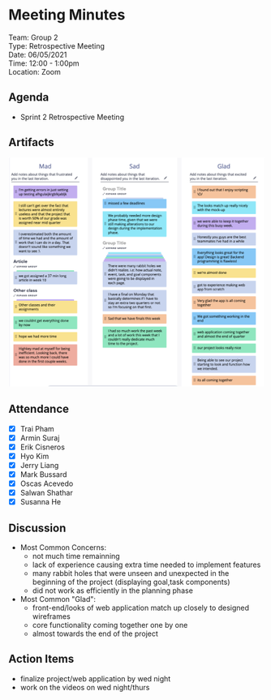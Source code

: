 # Meeting Minutes
Team: Group 2\
Type: Retrospective Meeting\
Date: 06/05/2021\
Time: 12:00 - 1:00pm\
Location: Zoom

## Agenda
- Sprint 2 Retrospective Meeting

## Artifacts
![Retrium Screenshot](/admin/lib/retro2.png)

## Attendance
- [x] Trai Pham
- [x] Armin Suraj
- [x] Erik Cisneros
- [x] Hyo Kim
- [X] Jerry Liang
- [x] Mark Bussard
- [x] Oscas Acevedo
- [x] Salwan Shathar
- [x] Susanna He

## Discussion
- Most Common Concerns:
  - not much time remainning
  - lack of experience causing extra time needed to implement features
  - many rabbit holes that were unseen and unexpected in the beginning of the project (displaying goal,task components)
  - did not work as efficiently in the planning phase
- Most Common "Glad":
  - front-end/looks of web application match up closely to designed wireframes 
  - core functionality coming together one by one
  - almost towards the end of the project

## Action Items
- finalize project/web application by wed night
- work on the videos on wed night/thurs
